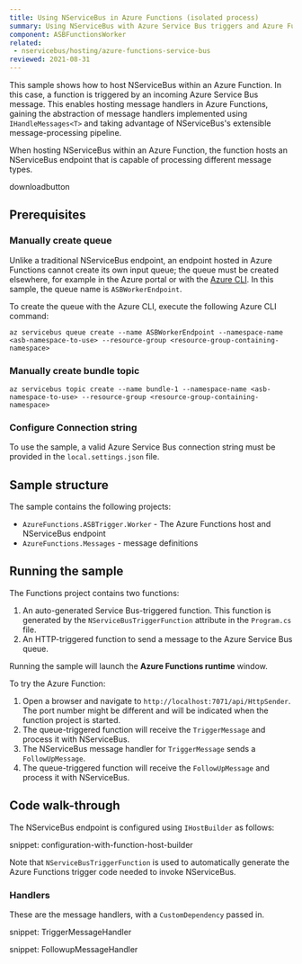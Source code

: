 ```yaml
---
title: Using NServiceBus in Azure Functions (isolated process)
summary: Using NServiceBus with Azure Service Bus triggers and Azure Functions isolated worker hosting model
component: ASBFunctionsWorker
related:
 - nservicebus/hosting/azure-functions-service-bus
reviewed: 2021-08-31
---
```


This sample shows how to host NServiceBus within an Azure Function. In this case, a function is triggered by an incoming Azure Service Bus message. This enables hosting message handlers in Azure Functions, gaining the abstraction of message handlers implemented using `IHandleMessages<T>` and taking advantage of NServiceBus's extensible message-processing pipeline.

When hosting NServiceBus within an Azure Function, the function hosts an NServiceBus endpoint that is capable of processing different message types.

downloadbutton

## Prerequisites

### Manually create queue

Unlike a traditional NServiceBus endpoint, an endpoint hosted in Azure Functions cannot create its own input queue; the queue must be created elsewhere, for example in the Azure portal or with the [Azure CLI](https://docs.microsoft.com/en-us/cli/azure/install-azure-cli). In this sample, the queue name is `ASBWorkerEndpoint`.

To create the queue with the Azure CLI, execute the following Azure CLI command:

```
az servicebus queue create --name ASBWorkerEndpoint --namespace-name <asb-namespace-to-use> --resource-group <resource-group-containing-namespace>
```

### Manually create bundle topic

```
az servicebus topic create --name bundle-1 --namespace-name <asb-namespace-to-use> --resource-group <resource-group-containing-namespace>
```

### Configure Connection string

To use the sample, a valid Azure Service Bus connection string must be provided in the `local.settings.json` file.

## Sample structure

The sample contains the following projects:
- `AzureFunctions.ASBTrigger.Worker` - The Azure Functions host and NServiceBus endpoint
- `AzureFunctions.Messages` - message definitions

## Running the sample

The Functions project contains two functions:
1. An auto-generated Service Bus-triggered function. This function is generated by the `NServiceBusTriggerFunction` attribute in the `Program.cs` file.
1. An HTTP-triggered function to send a message to the Azure Service Bus queue.

Running the sample will launch the **Azure Functions runtime** window.

To try the Azure Function:

1. Open a browser and navigate to `http://localhost:7071/api/HttpSender`. The port number might be different and will be indicated when the function project is started.
1. The queue-triggered function will receive the `TriggerMessage` and process it with NServiceBus.
1. The NServiceBus message handler for `TriggerMessage` sends a `FollowUpMessage`.
1. The queue-triggered function will receive the `FollowUpMessage` and process it with NServiceBus.

## Code walk-through

The NServiceBus endpoint is configured using `IHostBuilder` as follows:

snippet: configuration-with-function-host-builder

Note that `NServiceBusTriggerFunction` is used to automatically generate the Azure Functions trigger code needed to invoke NServiceBus.

### Handlers

These are the message handlers, with a `CustomDependency` passed in.

snippet: TriggerMessageHandler

snippet: FollowupMessageHandler
